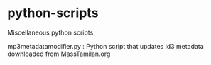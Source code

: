 # python-scripts
Miscellaneous python scripts


mp3metadatamodifier.py : Python script that updates id3 metadata downloaded from MassTamilan.org
